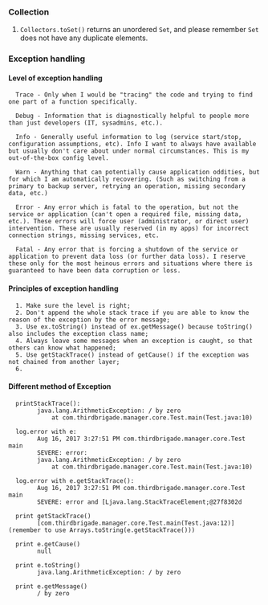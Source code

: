 ### Collection

1. `Collectors.toSet()` returns an unordered `Set`, and please remember `Set` does not have any duplicate elements.


### Exception handling

#### Level of exception handling
      Trace - Only when I would be "tracing" the code and trying to find one part of a function specifically.  

      Debug - Information that is diagnostically helpful to people more than just developers (IT, sysadmins, etc.).  

      Info - Generally useful information to log (service start/stop, configuration assumptions, etc). Info I want to always have available but usually don't care about under normal circumstances. This is my out-of-the-box config level.  

      Warn - Anything that can potentially cause application oddities, but for which I am automatically recovering. (Such as switching from a primary to backup server, retrying an operation, missing secondary data, etc.)  

      Error - Any error which is fatal to the operation, but not the service or application (can't open a required file, missing data, etc.). These errors will force user (administrator, or direct user) intervention. These are usually reserved (in my apps) for incorrect connection strings, missing services, etc.  

      Fatal - Any error that is forcing a shutdown of the service or application to prevent data loss (or further data loss). I reserve these only for the most heinous errors and situations where there is guaranteed to have been data corruption or loss.  

#### Principles of exception handling

      1. Make sure the level is right;
      2. Don't append the whole stack trace if you are able to know the reason of the exception by the error message;
      3. Use ex.toString() instead of ex.getMessage() because toString() also includes the exception class name;
      4. Always leave some messages when an exception is caught, so that others can know what happened;
      5. Use getStackTrace() instead of getCause() if the exception was not chained from another layer;
      6. 

#### Different method of Exception

      printStackTrace(): 
            java.lang.ArithmeticException: / by zero
                at com.thirdbrigade.manager.core.Test.main(Test.java:10)
                
      log.error with e:
            Aug 16, 2017 3:27:51 PM com.thirdbrigade.manager.core.Test main
            SEVERE: error: 
            java.lang.ArithmeticException: / by zero
                at com.thirdbrigade.manager.core.Test.main(Test.java:10)
                
      log.error with e.getStackTrace():
            Aug 16, 2017 3:27:51 PM com.thirdbrigade.manager.core.Test main
            SEVERE: error and [Ljava.lang.StackTraceElement;@27f8302d
            
      print getStackTrace()
            [com.thirdbrigade.manager.core.Test.main(Test.java:12)] (remember to use Arrays.toString(e.getStackTrace()))
            
      print e.getCause()
            null
            
      print e.toString()
            java.lang.ArithmeticException: / by zero
            
      print e.getMessage()
            / by zero

